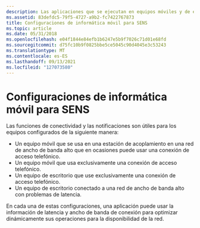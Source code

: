 ```yaml
---
description: Las aplicaciones que se ejecutan en equipos móviles y de escritorio pueden usar la información de ancho de banda y latencia proporcionada por SENS para optimizar dinámicamente la disponibilidad de red.
ms.assetid: 83defdc5-79f5-4727-a9b2-fc7422767873
title: Configuraciones de informática móvil para SENS
ms.topic: article
ms.date: 05/31/2018
ms.openlocfilehash: e04f1844e84efb1b6247e5b9f7026c71d01e68fd
ms.sourcegitcommit: d75fc10b9f0825bbe5ce5045c90d4045e3c53243
ms.translationtype: MT
ms.contentlocale: es-ES
ms.lasthandoff: 09/13/2021
ms.locfileid: "127073580"
---
```

# <a name="mobile-computing-configurations-for-sens"></a>Configuraciones de informática móvil para SENS

Las funciones de conectividad y las notificaciones son útiles para los equipos configurados de la siguiente manera:

-   Un equipo móvil que se usa en una estación de acoplamiento en una red de ancho de banda alto que en ocasiones puede usar una conexión de acceso telefónico.
-   Un equipo móvil que usa exclusivamente una conexión de acceso telefónico.
-   Un equipo de escritorio que use exclusivamente una conexión de acceso telefónico.
-   Un equipo de escritorio conectado a una red de ancho de banda alto con problemas de latencia.

En cada una de estas configuraciones, una aplicación puede usar la información de latencia y ancho de banda de conexión para optimizar dinámicamente sus operaciones para la disponibilidad de la red.

 

 



